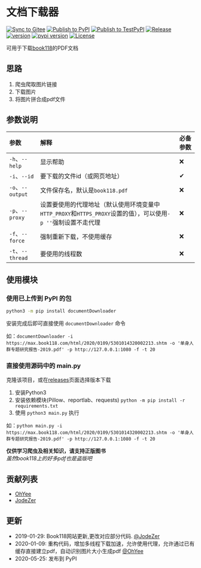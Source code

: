 # 文档下载器

[![Sync to Gitee](https://github.com/OhYee/documentDownloader/workflows/Sync%20to%20Gitee/badge.svg)](https://gitee.com/OhYee/documentDownloader) [![Publish to PyPI](https://github.com/OhYee/documentDownloader/workflows/Publish%20to%20PyPI/badge.svg)](https://pypi.org/project/documentDownloader/) [![Publish to TestPyPI](https://github.com/OhYee/documentDownloader/workflows/Publish%20to%20TestPyPI/badge.svg)](https://test.pypi.org/project/documentDownloader/) [![Release](https://github.com/OhYee/documentDownloader/workflows/Release/badge.svg)](https://github.com/OhYee/documentDownloader/releases)   
[![version](https://img.shields.io/github/v/tag/OhYee/documentDownloader)](https://github.com/OhYee/documentDownloader/tags) [![pypi version](https://img.shields.io/pypi/v/documentDownloader)](https://pypi.org/project/documentDownloader/) [![License](https://img.shields.io/github/license/OhYee/documentDownloader)](./LICENSE)  

可用于下载[book118](https://max.book118.com/)的PDF文档

## 思路

1. 爬虫爬取图片链接
2. 下载图片
3. 将图片拼合成pdf文件

## 参数说明

|参数             |解释                                                                                                |必备参数|
|:----------------|:--------------------------------------------------------------------------------------------------|:------|
|`-h`、`--help`   |显示帮助                                                                                            |❌     |
|`-i`、`--id`     |要下载的文件id（或网页地址）                                                                           |✔      |
|`-o`、`--output` |文件保存名，默认是`book118.pdf`                                                                       |❌     |
|`-p`、`--proxy`  |设置要使用的代理地址（默认使用环境变量中`HTTP_PROXY`和`HTTPS_PROXY`设置的值），可以使用`-p ''`强制设置不走代理 |❌     |
|`-f`、`--force`  |强制重新下载，不使用缓存                                                                               |❌     |
|`-t`、`--thread` |要使用的线程数                                                                                        |❌    |

## 使用模块

### 使用已上传到 PyPI 的包
```bash
python3 -m pip install documentDownloader
```

安装完成后即可直接使用 `documentDownloader` 命令

如：`documentDownloader -i https://max.book118.com/html/2020/0109/5301014320002213.shtm -o '单身人群专题研究报告-2019.pdf' -p http://127.0.0.1:1080 -f -t 20`

### 直接使用源码中的 main.py 

克隆该项目，或在[releases](https://github.com/OhYee/documentDownloader/releases)页面选择版本下载

1. 安装Python3
2. 安装依赖模块(Pillow、reportlab、requests) `python -m pip install -r requirements.txt`
3. 使用 `python3 main.py` 执行

如：`python main.py -i https://max.book118.com/html/2020/0109/5301014320002213.shtm -o '单身人群专题研究报告-2019.pdf' -p http://127.0.0.1:1080 -f -t 20`

**仅供学习爬虫及相关知识，请支持正版图书**  
*虽然book118上的好多pdf也是盗版吧*

## 贡献列表

- [OhYee](https://github.com/OhYee)
- [JodeZer](https://github.com/JodeZer)

## 更新

- 2019-01-29: Book118网站更新,更改对应部分代码. [@JodeZer](https://github.com/JodeZer)
- 2020-01-09: 重构代码，增加多线程下载加速，允许使用代理，允许通过已有缓存直接建立pdf，自动识别图片大小生成pdf [@OhYee](https://github.com/OhYee)
- 2020-05-25: 发布到 PyPI